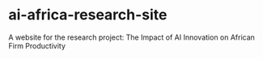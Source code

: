# ai-africa-research-site
A website for the research project: The Impact of AI Innovation on African Firm Productivity
